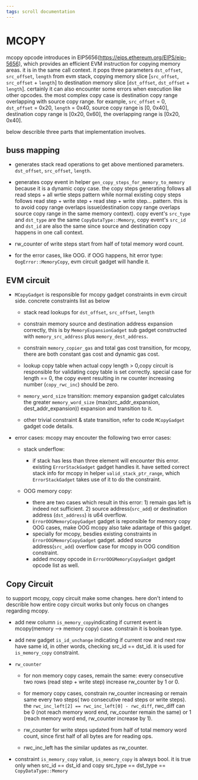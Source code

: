 ```yaml
---
tags: scroll documentation
---
```


# MCOPY
mcopy opcode introduces in EIP5656(https://eips.ethereum.org/EIPS/eip-5656), which provides an efficient EVM instruction for copying memory areas. 
it is in the same call context. it pops three parameters `dst_offset`, `src_offset`, `length` from evm stack, copying memory slice [`src_offset`, `src_offset` + `length`] to destination memory slice [`dst_offset`, `dst_offset` + `length`].
certainly it can also encounter some errors when execution like other opcodes.
the most complex copy case is destination copy range overlapping with source copy range. for example, `src_offset` = 0, `dst_offset` = 0x20, `length` = 0x40, 
source copy range is [0, 0x40], destination copy range is [0x20, 0x60], the overlapping range is [0x20, 0x40].
 
below describle three parts that implementation involves.
## buss mapping
  - generates stack read operations to get above mentioned parameters. `dst_offset`, `src_offset`, `length`.

  - generates copy event in helper `gen_copy_steps_for_memory_to_memory` because it is a dynamic copy case. the copy steps generating follows all read steps + all wrtie steps pattern while normal existing copy steps follows read step + write step + read step + write step... pattern. this is to avoid copy range overlaps issue(destination copy range overlaps source copy range in the same memory context). copy event's `src_type` and `dst_type` are the same `CopyDataType::Memory`, copy event's `src_id` and `dst_id` are also the same since source and destination copy happens in one call context.

  - rw_counter of write steps start from half of total memory word count.

  - for the error cases, like OOG. if OOG happens, hit error type: `OogError::MemoryCopy`, evm circuit gadget will handle it. 


## EVM circuit
  - `MCopyGadget` is responsible for mcopy gadget constraints in evm circuit side. concrete constraints list as below
    - stack read lookups for `dst_offset`, `src_offset`, `length`
    - constrain memory source and destination address expansion correctly, this is by `MemoryExpansionGadget` sub gadget constructed with `memory_src_address` plus `memory_dest_address`.

    - constrain `memory_copier_gas` and total gas cost transition, for mcopy, there are both constant gas cost and dynamic gas cost.
    - lookup copy table when actual copy length > 0,copy circuit is responsible for validating copy table is set correctly. special case for  length == 0, the copy event resulting in rw counter increasing number (`copy_rwc_inc`) should be zero.

    - `memory_word_size` transition: memory expansion gadget calculates the greater `memory_word_size` (max(src_addr_expansion, dest_addr_expansion)) expansion and transition to it. 

    - other trivial constraint & state transition, refer to code  `MCopyGadget` gadget code details.


  - error cases:
    mcopy may encouter the following two error cases:
    - stack underflow:
      - if stack has less than three element will encounter this error. existing `ErrorStackGadget` gadget handles it. have setted correct stack info for mcopy in helper `valid_stack_ptr_range`, which `ErrorStackGadget` takes use of it to do the constraint.

    - OOG memory copy:
      - there are two cases which result in this error: 1) remain gas left is indeed not sufficient. 2) source address(`src_add`) or destination address (`dst_address`) is u64 overflow.
      - `ErrorOOGMemoryCopyGadget` gadget is reponsible for memory copy OOG cases, make OOG mcopy also take adantage of this gadget. 
      - specially for mcopy, besdies existing constraints in `ErrorOOGMemoryCopyGadget` gadget. added source address(`src_add`) overflow case for mcopy in OOG condition constraint.
      - added mcopy opcode in `ErrorOOGMemoryCopyGadget` gadget opcode list as well.


## Copy Circuit
  to support mcopy, copy circuit make some changes. here don't intend to describle how entire copy circuit works but only focus on changes regarding mcopy.
  - add new column `is_memory_copy`indicating if current event is mcopy(memory --> memory copy) case. constrain it is boolean type.

  - add new gadget `is_id_unchange` indicating if current row and next row have same id, in other words, checking src_id == dst_id. it is used for `is_memory_copy` constraint.
  - `rw_counter`
    - for non memory copy cases, remain the same: every consecutive two rows (read step + write step) increase rw_counter by 1 or 0.  

    - for memory copy cases, constrain rw_counter increasing or remain same every two steps( two consecutive read steps or write steps). the `rwc_inc_left[2] == rwc_inc_left[0] - rwc_diff`, rwc_diff can be 0 (not reach memory word end, rw_counter remain the same) or 1 (reach memory word end, rw_counter increase by 1).

    - rw_counter for write steps updated from half of total memory word count, since first half of all bytes are for reading ops.
    - rwc_inc_left has the similar updates as rw_counter.

  - constraint `is_memory_copy` value, `is_memory_copy` is always bool.  it is true only when src_id == dst_id and copy src_type == dst_type == `CopyDataType::Memory`

